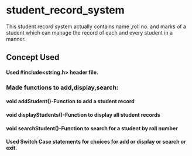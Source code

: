 # student_record_system
This student record system actually contains name ,roll no. and marks of a student which can manage the record of each and every student in a manner.

## Concept Used
#### Used #include<string.h> header file.
### Made functions to add,display,search:
#### void addStudent()-Function to add a student record 
#### void displayStudents()-Function to display all student records
#### void searchStudent()-Function to search for a student by roll number

#### Used Switch Case statements for choices for add or display or search or exit.


